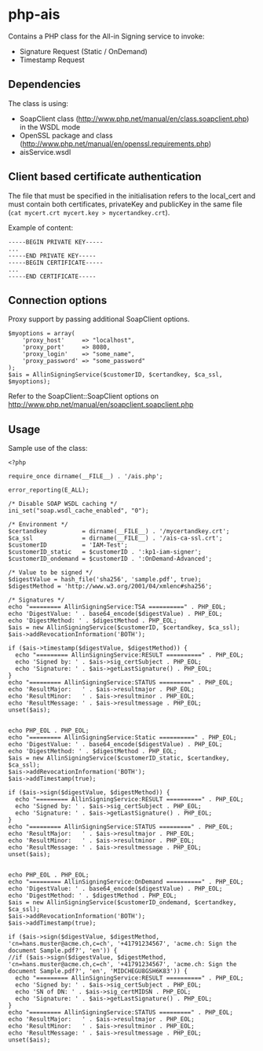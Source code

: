 php-ais
=======

Contains a PHP class for the All-in Signing service to invoke:

* Signature Request (Static / OnDemand)
* Timestamp Request

## Dependencies

The class is using:

* SoapClient class (http://www.php.net/manual/en/class.soapclient.php) in the WSDL mode
* OpenSSL package and class (http://www.php.net/manual/en/openssl.requirements.php)
* aisService.wsdl

## Client based certificate authentication

The file that must be specified in the initialisation refers to the local_cert and must contain both certificates, privateKey and publicKey in the same file (`cat mycert.crt mycert.key > mycertandkey.crt`).

Example of content:
````
-----BEGIN PRIVATE KEY-----
...
-----END PRIVATE KEY-----
-----BEGIN CERTIFICATE-----
...
-----END CERTIFICATE-----
````


## Connection options

Proxy support by passing additional SoapClient options.

````
$myoptions = array(
    'proxy_host'     => "localhost",
    'proxy_port'     => 8080,
    'proxy_login'    => "some_name",
    'proxy_password' => "some_password"
);
$ais = AllinSigningService($customerID, $certandkey, $ca_ssl, $myoptions);
````

Refer to the SoapClient::SoapClient options on http://www.php.net/manual/en/soapclient.soapclient.php

## Usage

Sample use of the class:

````
<?php

require_once dirname(__FILE__) . '/ais.php';

error_reporting(E_ALL);

/* Disable SOAP WSDL caching */
ini_set("soap.wsdl_cache_enabled", "0");

/* Environment */
$certandkey          = dirname(__FILE__) . '/mycertandkey.crt';
$ca_ssl              = dirname(__FILE__) . '/ais-ca-ssl.crt';
$customerID          = 'IAM-Test';
$customerID_static   = $customerID . ':kp1-iam-signer';
$customerID_ondemand = $customerID . ':OnDemand-Advanced';

/* Value to be signed */
$digestValue = hash_file('sha256', 'sample.pdf', true);
$digestMethod = 'http://www.w3.org/2001/04/xmlenc#sha256';

/* Signatures */
echo "========= AllinSigningService:TSA ==========" . PHP_EOL;
echo 'DigestValue: ' . base64_encode($digestValue) . PHP_EOL;
echo 'DigestMethod: ' . $digestMethod . PHP_EOL;
$ais = new AllinSigningService($customerID, $certandkey, $ca_ssl);
$ais->addRevocationInformation('BOTH');

if ($ais->timestamp($digestValue, $digestMethod)) {
  echo "========= AllinSigningService:RESULT ==========" . PHP_EOL;
  echo 'Signed by: ' . $ais->sig_certSubject . PHP_EOL;
  echo 'Signature: ' . $ais->getLastSignature() . PHP_EOL;
}
echo "========= AllinSigningService:STATUS =========" . PHP_EOL;
echo 'ResultMajor:   ' . $ais->resultmajor . PHP_EOL;
echo 'ResultMinor:   ' . $ais->resultminor . PHP_EOL;
echo 'ResultMessage: ' . $ais->resultmessage . PHP_EOL;
unset($ais);


echo PHP_EOL . PHP_EOL;
echo "========= AllinSigningService:Static ==========" . PHP_EOL;
echo 'DigestValue: ' . base64_encode($digestValue) . PHP_EOL;
echo 'DigestMethod: ' . $digestMethod . PHP_EOL;
$ais = new AllinSigningService($customerID_static, $certandkey, $ca_ssl);
$ais->addRevocationInformation('BOTH');
$ais->addTimestamp(true);

if ($ais->sign($digestValue, $digestMethod)) {
  echo "========= AllinSigningService:RESULT ==========" . PHP_EOL;
  echo 'Signed by: ' . $ais->sig_certSubject . PHP_EOL;
  echo 'Signature: ' . $ais->getLastSignature() . PHP_EOL;
}
echo "========= AllinSigningService:STATUS =========" . PHP_EOL;
echo 'ResultMajor:   ' . $ais->resultmajor . PHP_EOL;
echo 'ResultMinor:   ' . $ais->resultminor . PHP_EOL;
echo 'ResultMessage: ' . $ais->resultmessage . PHP_EOL;
unset($ais);


echo PHP_EOL . PHP_EOL;
echo "========= AllinSigningService:OnDemand ==========" . PHP_EOL;
echo 'DigestValue: ' . base64_encode($digestValue) . PHP_EOL;
echo 'DigestMethod: ' . $digestMethod . PHP_EOL;
$ais = new AllinSigningService($customerID_ondemand, $certandkey, $ca_ssl);
$ais->addRevocationInformation('BOTH');
$ais->addTimestamp(true);

if ($ais->sign($digestValue, $digestMethod, 'cn=hans.muster@acme.ch,c=ch', '+41791234567', 'acme.ch: Sign the document Sample.pdf?', 'en')) {
//if ($ais->sign($digestValue, $digestMethod, 'cn=hans.muster@acme.ch,c=ch', '+41791234567', 'acme.ch: Sign the document Sample.pdf?', 'en', 'MIDCHEGU8GSH6K83')) {
  echo "========= AllinSigningService:RESULT ==========" . PHP_EOL;
  echo 'Signed by: ' . $ais->sig_certSubject . PHP_EOL;
  echo 'SN of DN: ' . $ais->sig_certMIDSN . PHP_EOL;
  echo 'Signature: ' . $ais->getLastSignature() . PHP_EOL;
}
echo "========= AllinSigningService:STATUS =========" . PHP_EOL;
echo 'ResultMajor:   ' . $ais->resultmajor . PHP_EOL;
echo 'ResultMinor:   ' . $ais->resultminor . PHP_EOL;
echo 'ResultMessage: ' . $ais->resultmessage . PHP_EOL;
unset($ais);
````
